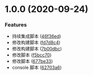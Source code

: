 # 1.0.0 (2020-09-24)


### Features

*  持续集成脚本 ([46f36ed](https://github.com/guohuijuan1/builder-webpack-ghj/commit/46f36edb56c1793039fd1d511b78c9e59d4f86ec))
* 修改构建脚本 ([fd7d8c4](https://github.com/guohuijuan1/builder-webpack-ghj/commit/fd7d8c4e45e39c507e4098bcb9e61d865c625419))
* 修改构建脚本 ([7b00dbc](https://github.com/guohuijuan1/builder-webpack-ghj/commit/7b00dbcb187549ed59bef2bf5df11dfb94c873f1))
* 修改脚本 ([f5bcc70](https://github.com/guohuijuan1/builder-webpack-ghj/commit/f5bcc70186d2577d4ba71ebbb7d8b85f624adf8f))
* 修改脚本 ([677be33](https://github.com/guohuijuan1/builder-webpack-ghj/commit/677be33fcf5702db7d3b878c8f12657478091518))
* console 脚本 ([62703a6](https://github.com/guohuijuan1/builder-webpack-ghj/commit/62703a68e2ebbae7a322b9a33cc5740bd91f4719))




